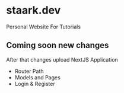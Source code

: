 # staark.dev
Personal Website For Tutorials

## Coming soon new changes
After that changes upload NextJS Application
- Router Path
- Models and Pages
- Login & Register
